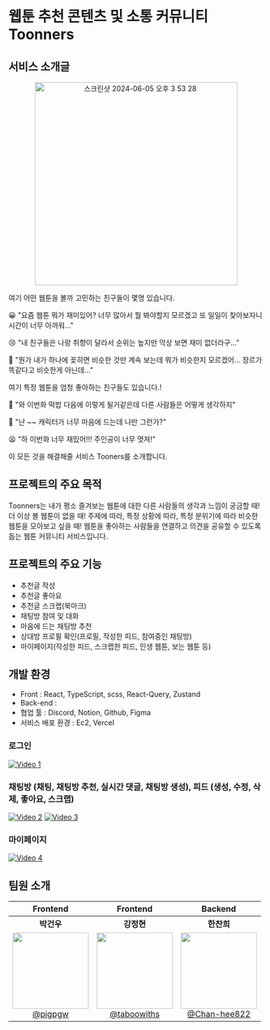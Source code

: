 # 웹툰 추천 콘텐츠 및 소통 커뮤니티 Toonners
## 서비스 소개글
<p align='center'>
  <img width="400" alt="스크린샷 2024-06-05 오후 3 53 28" src="https://github.com/ProjectRunners/toonners/assets/133184988/8d3a5c67-fc89-4177-b11f-9439a508f4b8">
</p>

여기 어떤 웹툰을 볼까 고민하는 친구들이 몇명 있습니다.

😀 "요즘 웹툰 뭐가 재미있어? 너무 많아서 뭘 봐야할지 모르겠고 또 일일이 찾아보자니 시간이 너무 아까워..."

😢 "내 친구들은 나랑 취향이 달라서 순위는 높지만 막상 보면 재미 없더라구..."

🥸 "뭔가 내가 하나에 꽂히면 비슷한 것만 계속 보는데 뭐가 비슷한지 모르겠어... 장르가 똑같다고 비슷한게 아닌데..."

여기 특정 웹툰을 엄청 좋아하는 친구들도 있습니다.!

🤪 "와 이번화 떡밥 다음에 이렇게 될거같은데 다른 사람들은 어떻게 생각하지"

🤩 "난 ~~ 캐릭터가 너무 마음에 드는데 나만 그런가?"

😫 "하 이번화 너무 재밌어!!! 주인공이 너무 멋져!"

이 모든 것을 해결해줄 서비스 Tooners를 소개합니다.

## 프로젝트의 주요 목적
Toonners는 내가 평소 즐겨보는 웹툰에 대한 다른 사람들의 생각과 느낌이 궁금할 때! 더 이상 볼 웹툰이 없을 때! 주제에 따라, 특정 상황에 따라, 특정 분위기에 따라 비슷한 웹툰을 모아보고 싶을 때! 웹툰을 좋아하는 사람들을 연결하고 의견을 공유할 수 있도록 돕는 웹툰 커뮤니티 서비스입니다.

## 프로젝트의 주요 기능
- 추천글 작성
- 추천글 좋아요
- 추천글 스크랩(북마크)
- 채팅방 참여 및 대화
- 마음에 드는 채팅방 추천
- 상대방 프로필 확인(프로필, 작성한 피드, 참여중인 채팅방)
- 마이페이지(작성한 피드, 스크랩한 피드, 인생 웹툰, 보는 웹툰 등)

## 개발 환경
- Front : React, TypeScript, scss, React-Query, Zustand
- Back-end :
- 협업 툴 : Discord, Notion, Github, Figma
- 서비스 배포 환경 : Ec2, Vercel

### 로그인
[![Video 1](https://github.com/ProjectRunners/toonners/assets/133184988/b4ff80c4-6a31-4566-b427-1e4b08292023)](https://github.com/ProjectRunners/toonners/assets/133184988/b4ff80c4-6a31-4566-b427-1e4b08292023)

### 채팅방 (채팅, 채팅방 추천, 실시간 댓글, 채팅방 생성), 피드 (생성, 수정, 삭제, 좋아요, 스크랩)
[![Video 2](https://github.com/ProjectRunners/toonners/assets/133184988/3fa6cc59-1d08-4b5f-820a-b694fc481bde)](https://github.com/ProjectRunners/toonners/assets/133184988/3fa6cc59-1d08-4b5f-820a-b694fc481bde)
[![Video 3](https://github.com/ProjectRunners/toonners/assets/133184988/a12758ce-df77-4001-841e-7b0d5e5a5539)](https://github.com/ProjectRunners/toonners/assets/133184988/a12758ce-df77-4001-841e-7b0d5e5a5539)

### 마이페이지
[![Video 4](https://github.com/ProjectRunners/toonners/assets/133184988/97276268-e982-44da-9734-1388ad93d92d)](https://github.com/ProjectRunners/toonners/assets/133184988/97276268-e982-44da-9734-1388ad93d92d)


## 팀원 소개 
| **Frontend** | **Frontend** | **Backend** |
| :------: |  :------: | :------: | 
| **박건우** | **강정현** | **한찬희** |
|[<img src="https://avatars.githubusercontent.com/u/133184988?v=4" height=150 width=150> <br/> @pigpgw](https://github.com/pigpgw) |  [<img src="https://avatars.githubusercontent.com/u/85155789?v=4" height=150 width=150> <br/> @taboowiths](https://github.com/taboowiths)  | [<img src="https://avatars.githubusercontent.com/u/124652331?v=4" height=150 width=150> <br/> @Chan-hee822](https://github.com/Chan-hee822) |
